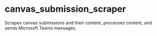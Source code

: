 # canvas_submission_scraper
Scrapes canvas submissions and their content, processes content, and sends Microsoft Teams messages. 
